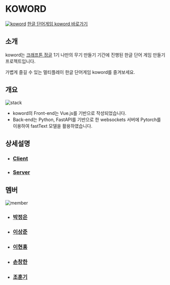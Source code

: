 # KOWORD

[![koword](https://github.com/team-koword/.github/blob/main/profile/.assets/koword.png)](https://youtu.be/tfNjF5jEH0s)
[한글 단어게임 koword 바로가기](https://koword.com)


## 소개

koword는 [크래프톤 정글](https://jungle.krafton.com/) 1기 나만의 무기 만들기 기간에 진행된 한글 단어 게임 만들기 프로젝트입니다.

가볍게 즐길 수 있는 멀티플레이 한글 단어게임 koword를 즐겨보세요.



## 개요

![stack](https://github.com/team-koword/.github/blob/main/profile/.assets/stack.png)

- koword의 Front-end는 Vue.js를 기반으로 작성되었습니다.
- Back-end는 Python, FastAPI를 기반으로 한 websockets 서버에 Pytorch를 이용하여
  fastText 모델을 활용하였습니다.



## 상세설명

- ### [Client](https://github.com/team-koword/client)

- ### [Server](https://github.com/team-koword/server)



## 멤버

![member](https://github.com/team-koword/.github/blob/main/profile/.assets/members.gif)

- ### [박정은](https://github.com/Jungeun04)

- ### [이상준](https://github.com/sj0917)

- ### [이현홍](https://github.com/Heruing)

- ### [손창한](https://github.com/hierrr)

- ### [조훈기](https://github.com/hunkicho)
